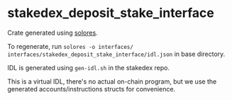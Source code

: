 # stakedex_deposit_stake_interface

Crate generated using [solores](https://github.com/igneous-labs/solores).

To regenerate, run `solores -o interfaces/ interfaces/stakedex_deposit_stake_interface/idl.json` in base directory.

IDL is generated using `gen-idl.sh` in the stakedex repo.

This is a virtual IDL, there's no actual on-chain program, but we use the generated accounts/instructions structs for convenience.
